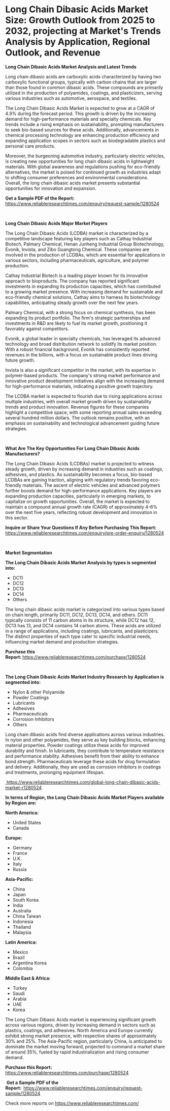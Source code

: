 <p><h1>Long Chain Dibasic Acids Market Size: Growth Outlook from 2025 to 2032, projecting at Market's Trends Analysis by Application, Regional Outlook, and Revenue</h1></p><p><strong>Long Chain Dibasic Acids Market Analysis and Latest Trends</strong></p>
<p><p>Long chain dibasic acids are carboxylic acids characterized by having two carboxylic functional groups, typically with carbon chains that are larger than those found in common dibasic acids. These compounds are primarily utilized in the production of polyamides, coatings, and plasticizers, serving various industries such as automotive, aerospace, and textiles.</p><p>The Long Chain Dibasic Acids Market is expected to grow at a CAGR of 4.9% during the forecast period. This growth is driven by the increasing demand for high-performance materials and specialty chemicals. Key trends include a rising emphasis on sustainability, prompting manufacturers to seek bio-based sources for these acids. Additionally, advancements in chemical processing technology are enhancing production efficiency and expanding application scopes in sectors such as biodegradable plastics and personal care products.</p><p>Moreover, the burgeoning automotive industry, particularly electric vehicles, is creating new opportunities for long chain dibasic acids in lightweight materials. With global awareness and regulations pushing for eco-friendly alternatives, the market is poised for continued growth as industries adapt to shifting consumer preferences and environmental considerations. Overall, the long chain dibasic acids market presents substantial opportunities for innovation and expansion.</p></p>
<p><strong>Get a Sample PDF of the Report:&nbsp;</strong> <a href="https://www.reliableresearchtimes.com/enquiry/request-sample/1280524?utm_campaign=3560&utm_medium=2&utm_source=Github&utm_content=ia&utm_term=24032025&utm_id=long-chain-dibasic-acids">https://www.reliableresearchtimes.com/enquiry/request-sample/1280524</a></p>
<p>&nbsp;</p>
<p><strong>Long Chain Dibasic Acids Major Market Players</strong></p>
<p><p>The Long Chain Dibasic Acids (LCDBA) market is characterized by a competitive landscape featuring key players such as Cathay Industrial Biotech, Palmary Chemical, Henan Junheng Industrial Group Biotechnology, Evonik, Invista, and Zibo Guangtong Chemical. These companies are involved in the production of LCDBAs, which are essential for applications in various sectors, including pharmaceuticals, agriculture, and polymer production.</p><p>Cathay Industrial Biotech is a leading player known for its innovative approach to bioproducts. The company has reported significant investments in expanding its production capacities, which has contributed to a growing market presence. With increasing demand for sustainable and eco-friendly chemical solutions, Cathay aims to harness its biotechnology capabilities, anticipating steady growth over the next few years.</p><p>Palmary Chemical, with a strong focus on chemical synthesis, has been expanding its product portfolio. The firm's strategic partnerships and investments in R&D are likely to fuel its market growth, positioning it favorably against competitors.</p><p>Evonik, a global leader in specialty chemicals, has leveraged its advanced technology and broad distribution network to solidify its market position. With a robust financial background, Evonik has consistently reported revenues in the billions, with a focus on sustainable product lines driving future growth.</p><p>Invista is also a significant competitor in the market, with its expertise in polymer-based products. The company's strong market performance and innovative product development initiatives align with the increasing demand for high-performance materials, indicating a positive growth trajectory.</p><p>The LCDBA market is expected to flourish due to rising applications across multiple industries, with overall market growth driven by sustainability trends and product innovation. Revenue figures for these companies highlight a competitive space, with some reporting annual sales exceeding several hundred million dollars. The outlook remains positive, with an emphasis on sustainability and technological advancement guiding future strategies.</p></p>
<p>&nbsp;</p>
<p><strong>What Are The Key Opportunities For Long Chain Dibasic Acids Manufacturers?</strong></p>
<p><p>The Long Chain Dibasic Acids (LCDBAs) market is projected to witness steady growth, driven by increasing demand in industries such as coatings, adhesives, and plastics. As sustainability becomes a focus, bio-based LCDBAs are gaining traction, aligning with regulatory trends favoring eco-friendly materials. The ascent of electric vehicles and advanced polymers further boosts demand for high-performance applications. Key players are expanding production capacities, particularly in emerging markets, to capitalize on growth opportunities. Overall, the market is expected to maintain a compound annual growth rate (CAGR) of approximately 4-6% over the next five years, reflecting robust development and innovation in this sector.</p></p>
<p><strong>Inquire or Share Your Questions If Any Before Purchasing This Report:</strong> <a href="https://www.reliableresearchtimes.com/enquiry/pre-order-enquiry/1280524?utm_campaign=3560&utm_medium=2&utm_source=Github&utm_content=ia&utm_term=24032025&utm_id=long-chain-dibasic-acids">https://www.reliableresearchtimes.com/enquiry/pre-order-enquiry/1280524</a></p>
<p>&nbsp;</p>
<p><strong>Market Segmentation</strong></p>
<p><strong>The Long Chain Dibasic Acids Market Analysis by types is segmented into:</strong></p>
<p><ul><li>DC11</li><li>DC12</li><li>DC13</li><li>DC14</li><li>Others</li></ul></p>
<p><p>The long chain dibasic acids market is categorized into various types based on chain length, primarily DC11, DC12, DC13, DC14, and others. DC11 typically consists of 11 carbon atoms in its structure, while DC12 has 12, DC13 has 13, and DC14 contains 14 carbon atoms. These acids are utilized in a range of applications, including coatings, lubricants, and plasticizers. The distinct properties of each type cater to specific industrial needs, influencing market demand and production strategies.</p></p>
<p><strong>Purchase this Report:&nbsp;</strong><a href="https://www.reliableresearchtimes.com/purchase/1280524?utm_campaign=3560&utm_medium=2&utm_source=Github&utm_content=ia&utm_term=24032025&utm_id=long-chain-dibasic-acids">https://www.reliableresearchtimes.com/purchase/1280524</a></p>
<p>&nbsp;</p>
<p><strong>The Long Chain Dibasic Acids Market Industry Research by Application is segmented into:</strong></p>
<p><ul><li>Nylon & other Polyamide</li><li>Powder Coatings</li><li>Lubricants</li><li>Adhesives</li><li>Pharmaceuticals</li><li>Corrosion Inhibitors</li><li>Others</li></ul></p>
<p><p>Long chain dibasic acids find diverse applications across various industries. In nylon and other polyamides, they serve as key building blocks, enhancing material properties. Powder coatings utilize these acids for improved durability and finish. In lubricants, they contribute to temperature resistance and performance stability. Adhesives benefit from their ability to enhance bond strength. Pharmaceuticals leverage these acids for drug formulation and delivery. Additionally, they are used as corrosion inhibitors in coatings and treatments, prolonging equipment lifespan.</p></p>
<p><a href="https://www.reliableresearchtimes.com/global-long-chain-dibasic-acids-market-r1280524?utm_campaign=3560&utm_medium=2&utm_source=Github&utm_content=ia&utm_term=24032025&utm_id=long-chain-dibasic-acids">&nbsp;https://www.reliableresearchtimes.com/global-long-chain-dibasic-acids-market-r1280524</a></p>
<p><strong>In terms of Region, the Long Chain Dibasic Acids Market Players available by Region are:</strong></p>
<p>
    <p> <strong> North America: </strong>
        <ul>
            <li>United States</li>
            <li>Canada</li>
        </ul>
        </p> 
    <p> <strong> Europe: </strong>
        <ul>
            <li>Germany</li>
            <li>France</li>
            <li>U.K.</li>
            <li>Italy</li>
            <li>Russia</li>
        </ul>
        </p> 
    <p> <strong> Asia-Pacific: </strong>
        <ul>
            <li>China</li>
            <li>Japan</li>
            <li>South Korea</li>
            <li>India</li>
            <li>Australia</li>
            <li>China Taiwan</li>
            <li>Indonesia</li>
            <li>Thailand</li>
            <li>Malaysia</li>
        </ul>
        </p> 
    <p> <strong> Latin America: </strong>
        <ul>
            <li>Mexico</li>
            <li>Brazil</li>
            <li>Argentina Korea</li>
            <li>Colombia</li>
        </ul>
        </p> 
    <p> <strong> Middle East & Africa: </strong>
        <ul>
            <li>Turkey</li>
            <li>Saudi</li>
            <li>Arabia</li>
            <li>UAE</li>
            <li>Korea</li>
        </ul>
    </p>
    </p>
<p><p>The Long Chain Dibasic Acids market is experiencing significant growth across various regions, driven by increasing demand in sectors such as plastics, coatings, and adhesives. North America and Europe currently exhibit strong market presence, with respective shares of approximately 30% and 25%. The Asia-Pacific region, particularly China, is anticipated to dominate the market moving forward, projected to command a market share of around 35%, fueled by rapid industrialization and rising consumer demand.</p></p>
<p><strong>Purchase this Report: </strong><a href="https://www.reliableresearchtimes.com/purchase/1280524?utm_campaign=3560&utm_medium=2&utm_source=Github&utm_content=ia&utm_term=24032025&utm_id=long-chain-dibasic-acids">https://www.reliableresearchtimes.com/purchase/1280524</a></p>
<p>&nbsp;<strong>Get a Sample PDF of the Report:&nbsp;&nbsp;</strong><a href="https://www.reliableresearchtimes.com/enquiry/request-sample/1280524?utm_campaign=3560&utm_medium=2&utm_source=Github&utm_content=ia&utm_term=24032025&utm_id=long-chain-dibasic-acids">https://www.reliableresearchtimes.com/enquiry/request-sample/1280524</a></p>
<p><strong></strong></p>
<p>Check more reports on <a href="https://www.reliableresearchtimes.com/?utm_campaign=3560&utm_medium=2&utm_source=Github&utm_content=ia&utm_term=24032025&utm_id=long-chain-dibasic-acids">https://www.reliableresearchtimes.com/</a></p>